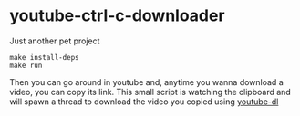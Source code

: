 # youtube-ctrl-c-downloader
Just another pet project 

```shell
make install-deps
make run
```

Then you can go around in youtube and, anytime you wanna download a video, you can copy its link.
This small script is watching the clipboard and will spawn a thread to download the video you copied using [youtube-dl](https://github.com/ytdl-org/youtube-dl)
